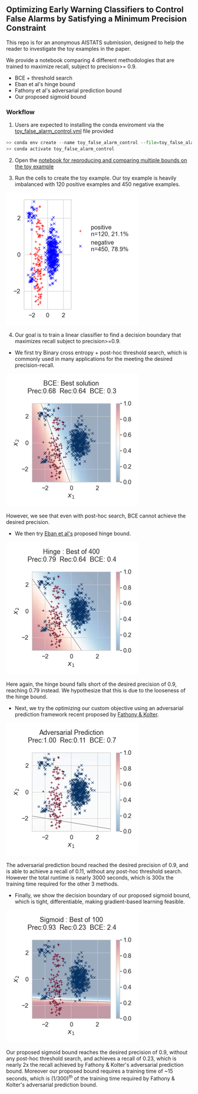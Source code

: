 

## Optimizing Early Warning Classifiers to Control False Alarms by Satisfying a Minimum Precision Constraint

This repo is for an anonymous AISTATS submission, designed to help the reader to investigate the toy examples in the paper. 

We provide a notebook comparing 4 different methodologies that are trained to maximize recall, subject to precision>= 0.9. 
* BCE + threshold search
* Eban et al's hinge bound
* Fathony et al's adversarial prediction bound
* Our proposed sigmoid bound

### Workflow

 1. Users are expected to installing the conda enviroment via the [toy_false_alarm_control.yml](toy_false_alarm_control.yml) file provided

```python
>> conda env create --name toy_false_alarm_control --file=toy_false_alarm_control.yml
>> conda activate toy_false_alarm_control
```

2. Open the [notebook for reproducing and comparing multiple bounds on the toy example](toy_example_comparing_BCE_Hinge_and_Sigmoid.ipynb) 

3. Run the cells to create the toy example. Our toy example is heavily imbalanced with 120 positive examples and 450 negative examples.

![](images/toy_example.png?raw=true)

 4. Our goal is to train a linear classifier to find a decision boundary that maximizes recall subject to precision>=0.9.

   - We first try Binary cross entropy + post-hoc threshold search, which is commonly used in many applications for the meeting the desired precision-recall. 

![](images/BCE_plus_threshold_search_solution.png?raw=true)
    
   However, we see that even with post-hoc search, BCE cannot achieve the desired precision.

   - We then try [Eban et al's](http://proceedings.mlr.press/v54/eban17a/eban17a.pdf) proposed hinge bound.  
   
   
![](images/hinge_solution_precision_90.png?raw=true)


   Here again, the hinge bound falls short of the desired precision of 0.9, reaching 0.79 instead. We hypothesize that this is due to the looseness of the hinge bound.

   - Next, we try the optimizing our custom objective using an adversarial prediction framework recent proposed by [Fathony & Kolter](http://proceedings.mlr.press/v108/fathony20a.html).

![](images/adversarial_prediction_precision_90.png?raw=true)

   The adversarial prediction bound reached the desired precision of 0.9, and is able to achieve a recall of 0.11, without any post-hoc threshold search. However the total runtime is nearly 3000 seconds, which is 300x the training time required for the other 3 methods.

   - Finally, we show the decision boundary of our proposed sigmoid bound, which is tight, differentiable, making gradient-based learning feasible.
   
![](images/sigmoid_solution_precision_90.png?raw=true)

   Our proposed sigmoid bound reaches the desired precision of 0.9, without any post-hoc threshold search, and achieves a recall of 0.23, which is nearly 2x the recall achieved by Fathony & Kolter's adversarial prediction bound. Moreover our proposed bound requires a training time of ~15 seconds, which is $(1/300)^{th}$ of the training time required by Fathony & Kolter's adversarial prediction bound.

